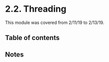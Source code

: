 # 2.2. Threading

This module was covered from 2/11/19 to 2/13/19. 

## Table of contents



## Notes

